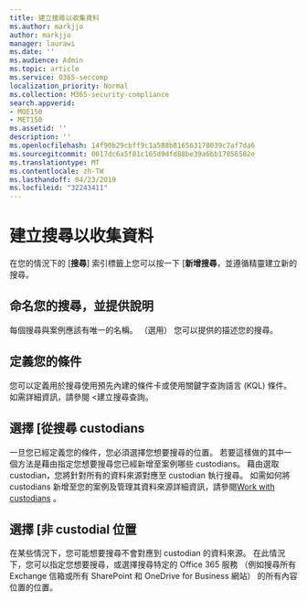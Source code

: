 ```yaml
---
title: 建立搜尋以收集資料
ms.author: markjjo
author: markjjo
manager: laurawi
ms.date: ''
ms.audience: Admin
ms.topic: article
ms.service: O365-seccomp
localization_priority: Normal
ms.collection: M365-security-compliance
search.appverid:
- MOE150
- MET150
ms.assetid: ''
description: ''
ms.openlocfilehash: 14f90b29cbff9c1a588b816563178039c7af7da6
ms.sourcegitcommit: 0017dc6a5f81c165d9dfd88be39a6bb17856582e
ms.translationtype: MT
ms.contentlocale: zh-TW
ms.lasthandoff: 04/23/2019
ms.locfileid: "32243411"
---
```

# <a name="create-a-search-to-collect-data"></a>建立搜尋以收集資料

在您的情況下的 [**搜尋**] 索引標籤上您可以按一下 [**新增搜尋**，並遵循精靈建立新的搜尋。

## <a name="name-your-search-and-give-description"></a>命名您的搜尋，並提供說明

每個搜尋與案例應該有唯一的名稱。 （選用） 您可以提供的描述您的搜尋。 

## <a name="define-your-conditions"></a>定義您的條件

您可以定義用於搜尋使用預先內建的條件卡或使用關鍵字查詢語言 (KQL) 條件。 如需詳細資訊，請參閱 <<c0>建立搜尋查詢。

## <a name="choose-the-custodians-to-search-from"></a>選擇 [從搜尋 custodians

一旦您已經定義您的條件，您必須選擇您想要搜尋的位置。 若要這樣做的其中一個方法是藉由指定您想要搜尋您已經新增至案例哪些 custodians。 藉由選取 custodian，您將針對所有的資料來源對應至 custodian 執行搜尋。 如需如何將 custodians 新增至您的案例及管理其資料來源詳細資訊，請參閱[Work with custodians](managing-custodians.md) 。

## <a name="choose-non-custodial-locations"></a>選擇 [非 custodial 位置

在某些情況下，您可能想要搜尋不會對應到 custodian 的資料來源。 在此情況下，您可以指定您想要搜尋，或選擇搜尋特定的 Office 365 服務 （例如搜尋所有 Exchange 信箱或所有 SharePoint 和 OneDrive for Business 網站） 的所有內容位置的位置。
